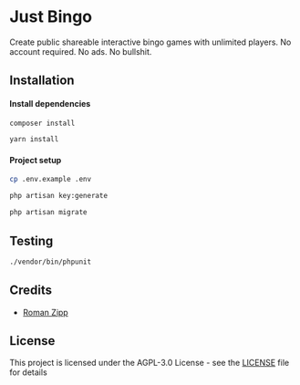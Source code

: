 # Just Bingo

Create public shareable interactive bingo games with unlimited players. No account required. No ads. No bullshit.

## Installation

#### Install dependencies

```sh
composer install
```

```sh
yarn install
```

#### Project setup

```sh
cp .env.example .env
```

```sh
php artisan key:generate
```

```sh
php artisan migrate
```

## Testing

```sh
./vendor/bin/phpunit
```

## Credits

- [Roman Zipp](https://github.com/romanzipp)

## License

This project is licensed under the AGPL-3.0 License - see the [LICENSE](LICENSE) file for details
